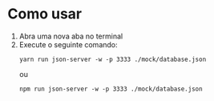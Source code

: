 # Como usar

1. Abra uma nova aba no terminal
2. Execute o seguinte comando:
    ```
    yarn run json-server -w -p 3333 ./mock/database.json
    ```
    ou
    ```
    npm run json-server -w -p 3333 ./mock/database.json
